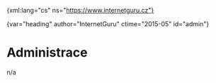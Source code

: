 
{xml:lang="cs" ns="https://www.internetguru.cz"}

{var="heading" author="InternetGuru" ctime="2015-05" id="admin"}

# Administrace

n/a

<!-- <desc kw="administrace, plugin, soubory">Administrace souboru <samp var="filename">n/a</samp> ve formátu <samp var="schema">n/a</samp></desc> -->

